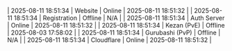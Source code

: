 | 2025-08-11 18:51:34 | Website | Online | 2025-08-11 18:51:32 |
| 2025-08-11 18:51:34 | Registration | Offline | N/A |
| 2025-08-11 18:51:34 | Auth Server | Online | 2025-08-11 18:51:32 |
| 2025-08-11 18:51:34 | Kezan (PvE) | Offline | 2025-08-03 17:58:02 |
| 2025-08-11 18:51:34 | Gurubashi (PvP) | Offline | N/A |
| 2025-08-11 18:51:34 | Cloudflare | Online | 2025-08-11 18:51:32 |
